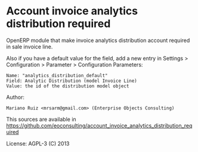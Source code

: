 Account invoice analytics distribution required
===============================================

OpenERP module that make invoice analytics distribution account required
in sale invoice line.

Also if you have a default value for the field, add a new entry
in Settings > Configuration > Parameter > Configuration Parameters:

    Name: "analytics_distribution_default"
    Field: Analytic Distribution (model Invoice Line)
    Value: the id of the distribution model object

Author:

    Mariano Ruiz <mrsarm@gmail.com> (Enterprise Objects Consulting)

This sources are available in https://github.com/eoconsulting/account_invoice_analytics_distribution_required

License: AGPL-3
(C) 2013
